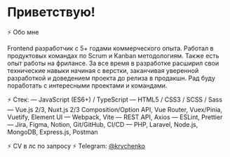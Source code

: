 # Приветствую!

⚡️ Обо мне

Frontend разработчик с 5+ годами коммерческого опыта. Работал в продуктовых командах по Scrum и Kanban методологиям. Также есть опыт работы на фрилансе. За все время в разработке расширил свои технические навыки начиная с верстки, заканчивая уверенной разработкой и доведением проекта до релиза в продакшн. Рад буду поработать с интересными проектами и командами.

⚡️ Стек:
— JavaScript (ES6+) / TypeScript
— HTML5 / CSS3 / SCSS / Sass
— Vue.js 2/3, Nuxt.js 2/3 Composition/Option  API, Vue Router, Vuex/Pinia, Vuetify, Element UI
— Webpack, Vite
— REST API, Axios
— ESLint, Prettier
— Jira, Figma, Notion, Git/GitHub, CI/CD
— PHP, Laravel, Node.js, MongoDB, Express.js, Postman

⚡️ CV в лс по запросу
⚡️ Telegram: <a href="https://t.me/krvchenko">@krvchenko</a>
